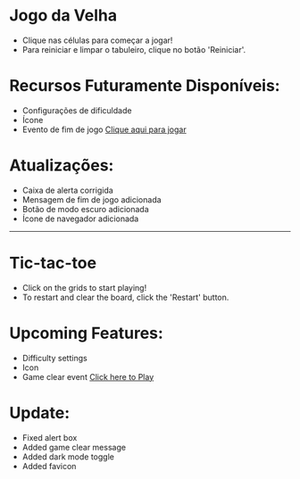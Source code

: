 # Jogo da Velha
- Clique nas células para começar a jogar!
- Para reiniciar e limpar o tabuleiro, clique no botão 'Reiniciar'.

# Recursos Futuramente Disponíveis:
- Configurações de dificuldade
- Ícone
- Evento de fim de jogo
<a href="https://gabriela22204.github.io/"> Clique aqui para jogar </a>

# Atualizações:
- Caixa de alerta corrigida
- Mensagem de fim de jogo adicionada
- Botão de modo escuro adicionada
- Ícone de navegador adicionada

-------------------------------------------------------------
# Tic-tac-toe
- Click on the grids to start playing!
- To restart and clear the board, click the 'Restart' button.

# Upcoming Features:
- Difficulty settings
- Icon
- Game clear event
<a href="https://gabriela22204.github.io/"> Click here to Play </a>

# Update:
- Fixed alert box
- Added game clear message
- Added dark mode toggle
- Added favicon
